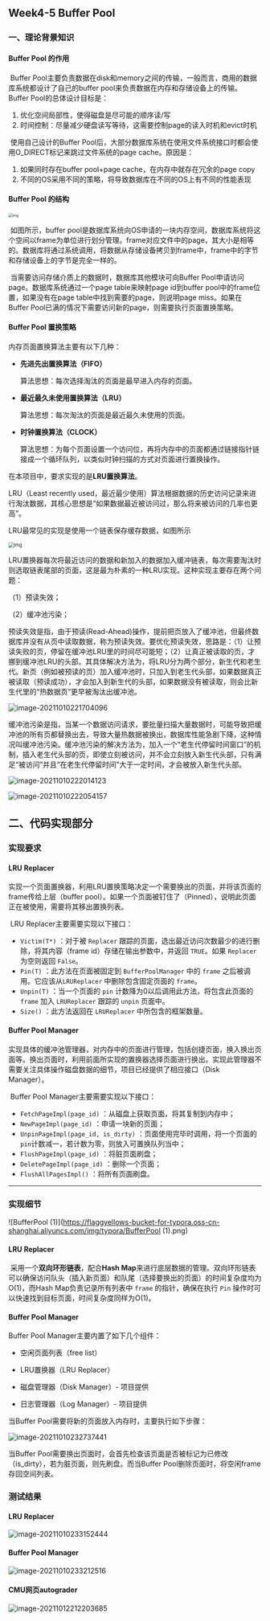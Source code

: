 ## Week4-5 Buffer Pool

### 一、理论背景知识

#### Buffer Pool 的作用

​	Buffer Pool主要负责数据在disk和memory之间的传输，一般而言，商用的数据库系统都设计了自己的buffer pool来负责数据在内存和存储设备上的传输。Buffer Pool的总体设计目标是：

1. 优化空间局部性，使得磁盘是尽可能的顺序读/写
2. 时间控制：尽量减少硬盘读写等待，这需要控制page的读入时机和evict时机

​	使用自己设计的Buffer Pool后，大部分数据库系统在使用文件系统接口时都会使用O_DIRECT标记来跳过文件系统的page cache。原因是：

1. 如果同时存在buffer pool+page cache，在内存中就存在冗余的page copy
2. 不同的OS采用不同的策略，将导致数据库在不同的OS上有不同的性能表现

#### Buffer Pool 的结构

<img src="https://flaggyellows-bucket-for-typora.oss-cn-shanghai.aliyuncs.com/img/typora/24953980-cfc406fc2ed6202c.png" alt="img" style="zoom: 50%;" />

​	如图所示，buffer pool是数据库系统向OS申请的一块内存空间，数据库系统将这个空间以frame为单位进行划分管理。frame对应文件中的page，其大小是相等的。数据库将通过系统调用，将数据从存储设备拷贝到frame中，frame中的字节和存储设备上的字节是完全一样的。

​	当需要访问存储介质上的数据时，数据库其他模块可向Buffer Pool申请访问page。数据库系统通过一个page table来映射page id到buffer pool中的frame位置，如果没有在page table中找到需要的page，则说明page miss。如果在Buffer Pool已满的情况下需要访问新的page，则需要执行页面置换策略。

#### Buffer Pool 置换策略

内存页面置换算法主要有以下几种：
* **先进先出置换算法（FIFO）**

   算法思想：每次选择淘汰的页面是最早进入内存的页面。

* **最近最久未使用置换算法（LRU）**

  算法思想：每次淘汰的页面是最近最久未使用的页面。

* **时钟置换算法（CLOCK）**

  算法思想：为每个页面设置一个访问位，再将内存中的页面都通过链接指针链接成一个循环队列，以类似时钟扫描的方式对页面进行置换操作。

在本项目中，要求实现的是**LRU置换算法**。

LRU（Least recently used，最近最少使用）算法根据数据的历史访问记录来进行淘汰数据，其核心思想是“如果数据最近被访问过，那么将来被访问的几率也更高”。

LRU最常见的实现是使用一个链表保存缓存数据，如图所示

<img src="https://flaggyellows-bucket-for-typora.oss-cn-shanghai.aliyuncs.com/img/typora/5682416-3a5d7333c349fd44.png" alt="img" style="zoom: 67%;" />

​	LRU置换器每次将最近访问的数据和新加入的数据加入缓冲链表，每次需要淘汰时则选取链表尾部的页面，这是最为朴素的一种LRU实现。这种实现主要存在两个问题：

（1）预读失效；

（2）缓冲池污染；

​	预读失效是指，由于预读(Read-Ahead)操作，提前把页放入了缓冲池，但最终数据库并没有从页中读取数据，称为预读失效。要优化预读失效，思路是：（1）让预读失败的页，停留在缓冲池LRU里的时间尽可能短；（2）让真正被读取的页，才挪到缓冲池LRU的头部。其具体解决方法为，将LRU分为两个部分，新生代和老生代。新页（例如被预读的页）加入缓冲池时，只加入到老生代头部，如果数据真正被读取（预读成功），才会加入到新生代的头部，如果数据没有被读取，则会比新生代里的“热数据页”更早被淘汰出缓冲池。

![image-20211010221704096](https://flaggyellows-bucket-for-typora.oss-cn-shanghai.aliyuncs.com/img/typora/image-20211010221704096.png)

​	缓冲池污染是指，当某一个数据访问请求，要批量扫描大量数据时，可能导致把缓冲池的所有页都替换出去，导致大量热数据被换出，数据库性能急剧下降，这种情况叫缓冲池污染。缓冲池污染的解决方法为，加入一个“老生代停留时间窗口”的机制，插入老生代头部的页，即使立刻被访问，并不会立刻放入新生代头部，只有满足“被访问”并且“在老生代停留时间”大于一定时间，才会被放入新生代头部。

![image-20211010222014123](https://flaggyellows-bucket-for-typora.oss-cn-shanghai.aliyuncs.com/img/typora/image-20211010222014123.png)

![image-20211010222054157](https://flaggyellows-bucket-for-typora.oss-cn-shanghai.aliyuncs.com/img/typora/image-20211010222054157.png)

## 二、代码实现部分

### 实现要求

#### LRU Replacer

​	实现一个页面置换器，利用LRU置换策略决定一个需要换出的页面，并将该页面的frame传给上层（buffer pool）。如果一个页面被钉住了（Pinned），说明此页面正在被使用，需要将其移出置换列表。

​	LRU Replacer主要需要实现以下接口：

-  `Victim(T*)` ：对于被 `Replacer` 跟踪的页面，选出最近访问次数最少的进行删除，将其内容（frame id）存储在输出参数中，并返回 `TRUE`。如果 `Replacer` 为空则返回 `False`。
-  `Pin(T)` ：此方法在页面被固定到 `BufferPoolManager` 中的 `frame` 之后被调用。它应该从`LRUReplacer` 中删除包含固定页面的 `frame`。
-  `Unpin(T)` ：当一个页面的 `pin` 计数降为0以后调用此方法，将包含此页面的 `frame` 加入 `LRUReplacer` 跟踪的 `unpin` 页面中。
-  `Size()` ：此方法返回在 `LRUReplacer` 中所包含的框架数量。

#### Buffer Pool Manager

​	实现具体的缓冲池管理器，对内存中的页面进行管理，包括创捷页面，换入换出页面等。换出页面时，利用前面所实现的置换器选择页面进行换出。实现此管理器不需要关注具体操作磁盘数据的细节，项目已经提供了相应接口（Disk Manager）。

​	Buffer Pool Manager主要需要实现以下接口：

-  `FetchPageImpl(page_id)` ：从磁盘上获取页面，将其复制到内存中；
-  `NewPageImpl(page_id)` ：申请一块新的页面；
-  `UnpinPageImpl(page_id, is_dirty)` ：页面使用完毕时调用，将一个页面的`pin`计数减一，若计数为零，则放入可置换队列当中；
-  `FlushPageImpl(page_id)` ：将脏页面刷盘；
-  `DeletePageImpl(page_id)` ：删除一个页面；
-  `FlushAllPagesImpl()` ：将所有页面刷盘。

-------------------------

### 实现细节

![BufferPool (1)](https://flaggyellows-bucket-for-typora.oss-cn-shanghai.aliyuncs.com/img/typora/BufferPool (1).png)

#### LRU Replacer

​	采用一个**双向环形链表**，配合**Hash Map**来进行底层数据的管理。双向环形链表可以确保访问队头（插入新页面）和队尾（选择要换出的页面）的时间复杂度均为O(1)，而Hash Map负责记录所有列表中 `frame` 的指针，确保在执行 `Pin` 操作时可以快速找到目标页面，时间复杂度同样为O(1)。

#### Buffer Pool Manager

Buffer Pool Manager主要内置了如下几个组件：

* 空闲页面列表（free list）
* LRU置换器（LRU Replacer）
* 磁盘管理器（Disk Manager）- 项目提供

* 日志管理器（Log Manager）- 项目提供

当Buffer Pool需要将新的页面放入内存时，主要执行如下步骤：

![image-20211010232737441](https://flaggyellows-bucket-for-typora.oss-cn-shanghai.aliyuncs.com/img/typora/image-20211010232737441.png)

当Buffer Pool需要换出页面时，会首先检查该页面是否被标记为已修改（is_dirty），若为脏页面，则先刷盘。而当Buffer Pool删除页面时，将空闲frame存回空间列表。

### 测试结果

#### LRU Replacer

![image-20211010233152444](https://flaggyellows-bucket-for-typora.oss-cn-shanghai.aliyuncs.com/img/typora/image-20211010233152444.png)

#### Buffer Pool Manager

![image-20211010233212516](https://flaggyellows-bucket-for-typora.oss-cn-shanghai.aliyuncs.com/img/typora/image-20211010233212516.png)

#### CMU网页autograder

![image-20211012212203685](https://flaggyellows-bucket-for-typora.oss-cn-shanghai.aliyuncs.com/img/typora/image-20211012212203685.png)
